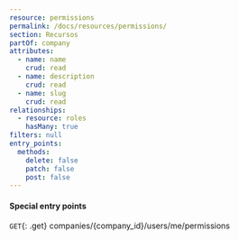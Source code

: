 ```yaml
---
resource: permissions
permalink: /docs/resources/permissions/
section: Recursos
partOf: company
attributes:
  - name: name
    crud: read
  - name: description
    crud: read
  - name: slug
    crud: read
relationships:
  - resource: roles
    hasMany: true
filters: null
entry_points:
  methods:
    delete: false
    patch: false
    post: false
---
```


#### Special entry points
`GET`{: .get} companies/{company_id}/users/me/permissions
